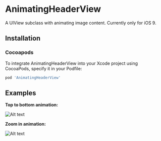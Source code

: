 # AnimatingHeaderView

A UIView subclass with animating image content.
Currently only for iOS 9.

## Installation
### Cocoapods
To integrate AnimatingHeaderView into your Xcode project using CocoaPods, specify it in your Podfile:
```ruby
pod 'AnimatingHeaderView'
```

## Examples

**Top to bottom animation:**

![Alt text](https://raw.githubusercontent.com/danielnagy81/AnimatingHeaderView/master/TopToBottom.gif "Top to bottom animation")

**Zoom in animation:**

![Alt text](https://raw.githubusercontent.com/danielnagy81/AnimatingHeaderView/master/ZoomIn.gif "Zoom in animation")
